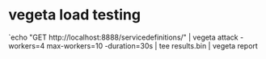 # vegeta load testing
`echo "GET http://localhost:8888/servicedefinitions/" | vegeta attack -workers=4 max-workers=10 -duration=30s | tee results.bin | vegeta report
